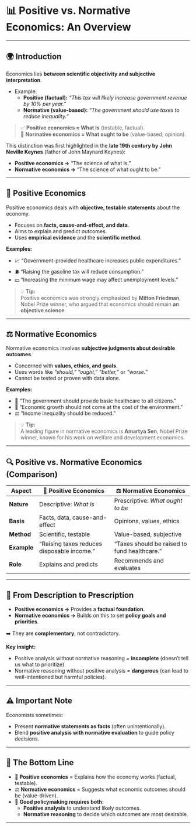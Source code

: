 # 📊 Positive vs. Normative Economics: An Overview  

---

## 🌍 Introduction  
Economics lies **between scientific objectivity and subjective interpretation**.  

- Example:  
  - **Positive (factual):** *“This tax will likely increase government revenue by 10% per year.”*  
  - **Normative (value-based):** *“The government should use taxes to reduce inequality.”*  

> ✅ **Positive economics = What is** (testable, factual).  
> 🔔 **Normative economics = What ought to be** (value-based, opinion).  

This distinction was first highlighted in the **late 19th century by John Neville Keynes** (father of John Maynard Keynes):  
- **Positive economics →** “The science of what is.”  
- **Normative economics →** “The science of what ought to be.”

---

## 🧪 Positive Economics  
Positive economics deals with **objective, testable statements** about the economy.  

- Focuses on **facts, cause-and-effect, and data**.  
- Aims to explain and predict outcomes.  
- Uses **empirical evidence** and the **scientific method**.  

**Examples:**  
- 📈 “Government-provided healthcare increases public expenditures.”  
- ⛽ “Raising the gasoline tax will reduce consumption.”  
- 💵 “Increasing the minimum wage may affect unemployment levels.”  

> 💡 **Tip:**  
> Positive economics was strongly emphasized by **Milton Friedman**, Nobel Prize winner, who argued that economics should remain **an objective science**.  

---

## ⚖️ Normative Economics  
Normative economics involves **subjective judgments about desirable outcomes**.  

- Concerned with **values, ethics, and goals**.  
- Uses words like *“should,” “ought,” “better,”* or *“worse.”*  
- Cannot be tested or proven with data alone.  

**Examples:**  
- 🏥 “The government should provide basic healthcare to all citizens.”  
- 🌱 “Economic growth should not come at the cost of the environment.”  
- ⚖️ “Income inequality should be reduced.”  

> 💡 **Tip:**  
> A leading figure in normative economics is **Amartya Sen**, Nobel Prize winner, known for his work on welfare and development economics.  

---

## 🔍 Positive vs. Normative Economics (Comparison)  

| Aspect | 🧪 Positive Economics | ⚖️ Normative Economics |
|--------|-----------------------|-------------------------|
| **Nature** | Descriptive: *What is* | Prescriptive: *What ought to be* |
| **Basis** | Facts, data, cause-and-effect | Opinions, values, ethics |
| **Method** | Scientific, testable | Value-based, subjective |
| **Example** | “Raising taxes reduces disposable income.” | “Taxes should be raised to fund healthcare.” |
| **Role** | Explains and predicts | Recommends and evaluates |

---

## 🔗 From Description to Prescription  
- **Positive economics →** Provides a **factual foundation**.  
- **Normative economics →** Builds on this to set **policy goals and priorities**.  

➡️ They are **complementary**, not contradictory.  

**Key insight:**  
- Positive analysis without normative reasoning = **incomplete** (doesn’t tell us what to prioritize).  
- Normative reasoning without positive analysis = **dangerous** (can lead to well-intentioned but harmful policies).  

---

## ⚠️ Important Note  
Economists sometimes:  
- Present **normative statements as facts** (often unintentionally).  
- Blend **positive analysis with normative evaluation** to guide policy decisions.  

---

## 📌 The Bottom Line  
- 🧪 **Positive economics** = Explains how the economy works (factual, testable).  
- ⚖️ **Normative economics** = Suggests what economic outcomes should be (value-driven).  
- 🎯 **Good policymaking requires both**:  
  - **Positive analysis** to understand likely outcomes.  
  - **Normative reasoning** to decide which outcomes are most desirable.  

---
